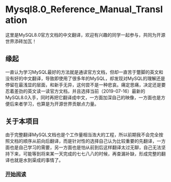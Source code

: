 # Mysql8.0_Reference_Manual_Translation
这里是MySQL8.0官方文档的中文翻译，欢迎有兴趣的同学一起参与，共同为开源世界添砖加瓦！

## 缘起
一直认为学习MySQL最好的方法就是通读官方文档，但却一直苦于蹩脚的英文和没有好的中文翻译，导致即使用了很多年的MySQL，却发现对MySQL的理解还是停留在最浅显的层面，和新手无异，这何尝不是一种悲哀。痛定思痛，决定还是要忍着差劲的英文读一读官方文档，并且选择当前（2019-07-16）最新的MySQL8.0入手，同时再把它翻译成中文，一方面加深自己的映像，一方面也是方便后来者学习，也算是为开源世界贡献点力量。

## 关于本项目
由于完整翻译MySQL文档也是个工作量相当浩大的工程，所以前期我不会完全按照文档的顺序从前向后翻译，而是针对性的选择自己认为比较重要的先翻译，一方面也是自己学习的需要，另一方面也是怕从前到后这样翻译太过无聊，自己无法坚持下来，可能等到将来某一天完成的七七八八的时候，再查漏补缺，形成完整的翻译也就是水到渠成的事情了。

### [开始阅读](Table_of_Contents.md "开始阅读")
